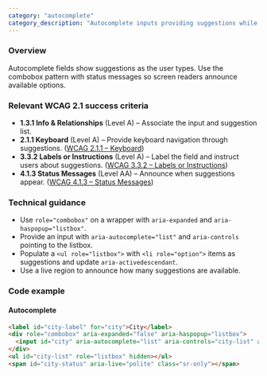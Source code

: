```yaml
---
category: "autocomplete"
category_description: "Autocomplete inputs providing suggestions while typing."
---
```


### Overview

Autocomplete fields show suggestions as the user types. Use the combobox pattern with status messages so screen readers announce available options.

### Relevant WCAG 2.1 success criteria

- **1.3.1 Info & Relationships** (Level A) – Associate the input and suggestion list.
- **2.1.1 Keyboard** (Level A) – Provide keyboard navigation through suggestions. ([WCAG 2.1.1 – Keyboard](https://www.w3.org/TR/WCAG21/#keyboard))
- **3.3.2 Labels or Instructions** (Level A) – Label the field and instruct users about suggestions. ([WCAG 3.3.2 – Labels or Instructions](https://www.w3.org/TR/WCAG21/#labels-or-instructions))
- **4.1.3 Status Messages** (Level AA) – Announce when suggestions appear. ([WCAG 4.1.3 – Status Messages](https://www.w3.org/TR/WCAG21/#status-messages))

### Technical guidance

* Use `role="combobox"` on a wrapper with `aria-expanded` and `aria-haspopup="listbox"`.  
* Provide an input with `aria-autocomplete="list"` and `aria-controls` pointing to the listbox.  
* Populate a `<ul role="listbox">` with `<li role="option">` items as suggestions and update `aria-activedescendant`.  
* Use a live region to announce how many suggestions are available.

### Code example

#### Autocomplete
```html
<label id="city-label" for="city">City</label>
<div role="combobox" aria-expanded="false" aria-haspopup="listbox">
  <input id="city" aria-autocomplete="list" aria-controls="city-list" aria-labelledby="city-label">
</div>
<ul id="city-list" role="listbox" hidden></ul>
<span id="city-status" aria-live="polite" class="sr-only"></span>
```
